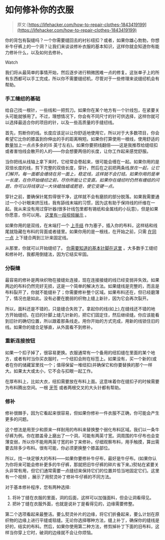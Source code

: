 # 如何修补你的衣服

> 原文:[https://lifehacker.com/how-to-repair-clothes-1843419199](https://lifehacker.com/how-to-repair-clothes-1843419199)

你的背包有裂缝吗？一个你需要缝回去的衬衫纽扣？或者，如果你雄心勃勃，你想补牛仔裤上的一个洞？让我们来谈谈修补衣服的基本知识，这样你就会知道你有能力修补什么，以及如何去修补。

Watch

我们将从最简单的事情开始，然后逐步进行稍微困难一点的修复。这张单子上的所有东西都可以手工完成，所以你不需要缝纫机，尽管对于一些修理来说缝纫机会有帮助。

### 手工缝纫的基础

给自己找一根针，一些线和一把剪刀。如果你在某个地方有一个针线包，在紧要关头可能就够用了。不过，理想情况下，你会有不同尺寸的针可供选择，这样你就可以选择最适合你的项目的针，以及一些高质量的手缝纫线。

首先，剪断你的线。长度应该足以让你舒适地使用它，所以对于大多数项目，你会希望它比你的膝盖到你伸出的手的距离稍短。如果你打算使用一根线，使用舒适的数量加上一点点多余的(6 英寸左右)。如果你要把线翻倍——这是我推荐给缝纽扣或者害怕线会散开的人的——你会想要两倍的长度，让你工作起来感觉舒服。

当你把线从线轴上拿下来时，它经常会卷起来，很可能会缠在一起。如果你用的是双倍长度的线，剪下完整的双倍长度，穿针，然后在之前把两条线*放在一起，让它们解开。每一面都会缠绕在另一面上，稳定线，这样就不会打结。如果你用的是单一长度，在你开始缝纫之前，尽你所能让它变直。如果你在缝纫时仍然有缠结的问题，你可以将线穿过一大块蜡烛蜡或肥皂，使它变硬一点。*

穿针之前，要确保针尾剪得很干净，这样就不会有磨损的部分脱落。如果我需要通过一个小针眼来挤压线，我有舔线末端的习惯，因为这有助于保持线的纤维在一起。我从来没有用过穿针器(很多针线包里都有锡纸和金属线的小玩意)，但是如果你愿意，你可以用。 [这里有一段视频展示](https://www.youtube.com/watch?v=oHwggj5EN_Q) 。

如果你用的是双线，在末端打一个 [上手结](https://www.netknots.com/rope_knots/overhand-knot) 作为塞子，插入你的布料，这样结和线尾就隐藏在布料的背面或者缝里。如果你用的是一根线，在开始之前，只需 [在同一点](https://youtu.be/Tp5Kv7q1ZyI?t=48) 上下缝合两到三针来固定线。

从那里，你就可以开始缝纫了。 [你需要知道的基本针脚在这里](https://lifehacker.com/five-basic-hand-stitches-you-should-know-for-repairing-1723233194) 。大多数手工缝纫和修补时，我都用倒缝法，因为它结实牢固。

### 分裂缝

最容易的修补是两块织物在接缝处连接，现在连接接缝的线已经变弱并失效。如果两边的布料仍然完好无损，这是一个简单的解决方法。如果缝线是完整的，而且是布料裂开了，你就不能缝补了；你需要修补整个区域。如果布料还在，但已经磨薄了，情况也是如此。没有必要在脆弱的织物上缝上新针，因为它会再次裂开。

所以，面料还是不错的，只是缝合失败了。拿起你的线(如上),在缝线还不错的地方开始缝纫。在旧的针脚上缝几针新的，把它们固定住，然后继续缝。你应该能看到旧针的确切位置，所以跟着那条线走。用你开始的方式完成，用新的线锁住旧的线。如果你的缝合足够直，从外面看不到修补。

### 重新连接按钮

如果一个扣子掉了，很容易更换。衣服通常有一个备用的纽扣缝在里面的某个地方，或者有时当你买衣服时，一个纽扣会附在标签上。如果没有，买一个新的(或者在你的储藏室里找一个；值得保留一堆纽扣)并确保它和你要替换的那个一样大。如果太大或太小，它不会与扣眼一起工作。

在厚布料上，比如大衣，纽扣需要放在布料上面。这意味着你在缝扣子的时候需要为布料腾出空间。一根 [牙签](https://lifehacker.com/use-a-toothpick-to-sew-buttons-to-sit-properly-1719663604) 或者两根交叉的大头针都有帮助。

### 修补

修补很棘手，因为它看起来很容易，但如果你修补一件衣服不正确，你可能会产生更多的问题。

这个想法是用至少和原来一样耐用的布料来替换整个弱化布料区域。我们以一条牛仔裤为例。你在膝盖骨上磨出了一个洞，可能有两英寸宽。洞周围的牛仔布也会变薄变弱，所以你不能用两英寸宽的补丁来修补。仔细观察布料，用手触摸，算出需要去除多少布料。很有可能，你必须更换整个膝盖部位。

所以，找一块足够大的布料——如果你要修补牛仔布，最好是牛仔布。(如果你认为你将来可能会修补更多的牛仔裤，那就把旧牛仔裤的碎片省下来。)熨帖在紧要关头非常有用，但它们通常需要一点缝纫来保持它们的位置并恰当地固定它们。这里有一个视频 ，展示了用熨烫补丁修补牛仔裤的不同方法。

对于基本修补程序，您有两种选择:

1.  将补丁缝在衣服的里面，洞的后面，这样可以加强面料，但会让洞看得见。
2.  把补丁缝在衣服外面，也就是说补丁是看得见的，边缘需要修整。

第二个选项看起来最整洁。要么熨烫补片的边缘，将它们折叠起来，要么计划在原织物的边缘上进行平缝或毯缝。无论你选择哪种方法，缝上补丁，确保你的缝线是好的，结实的布料。然后，如果你使用第二种方法，修剪掉补丁下面的旧布料，这样当你穿上它时，破洞的边缘就不会让你烦恼。